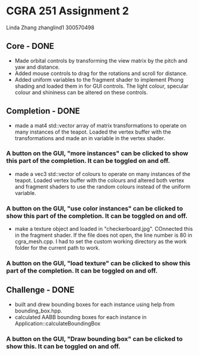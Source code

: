 # CGRA 251 Assignment 2

Linda Zhang zhanglind1 300570498

## Core - DONE
- Made orbital controls by transforming the view matrix by the pitch and yaw and distance.
- Added mouse controls to drag for the rotations and scroll for distance.
- Added uniform variables to the fragment shader to implement Phong shading and loaded them in for GUI controls. The light colour, specular colour and shininess can be altered on these controls.

## Completion - DONE
- made a mat4 std::vector array of matrix transformations to operate on many instances of the teapot. Loaded the vertex buffer with the transformations and made an in variable in the vertex shader. 
### A button on the GUI, "more instances" can be clicked to show this part of the completion. It can be toggled on and off.

- made a vec3 std::vector of colours to operate on many instances of the teapot. Loaded vertex buffer with the colours and altered both vertex and fragment shaders to use the random colours instead of the uniform variable.
### A button on the GUI, "use color instances" can be clicked to show this part of the completion. It can be toggled on and off.

- make a texture object and loaded in "checkerboard.jpg". COnnected this in the fragment shader. If the file does not open, the line number is 80 in cgra_mesh.cpp. I had to set the custom working directory as the work folder for the current path to work.
### A button on the GUI, "load texture" can be clicked to show this part of the completion. It can be toggled on and off.

## Challenge - DONE
- built and drew bounding boxes for each instance using help from bounding_box.hpp.
- calculated AABB bounding boxes for each instance in Application::calculateBoundingBox 
### A button on the GUI, "Draw bounding box" can be clicked to show this. It can be toggled on and off.
